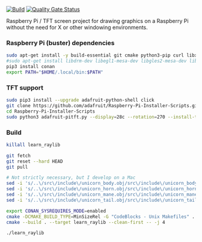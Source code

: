 [![Build](https://github.com/twelvechairssoftware/learn_raylib/actions/workflows/build.yml/badge.svg)](https://github.com/twelvechairssoftware/learn_raylib/actions/workflows/build.yml)
[![Quality Gate Status](https://sonarcloud.io/api/project_badges/measure?project=twelvechairssoftware_learn_raylib&metric=alert_status)](https://sonarcloud.io/dashboard?id=twelvechairssoftware_learn_raylib)

Raspberry Pi / TFT screen project for drawing graphics on a Raspberry Pi without the need for X or other windowing environments.



### Raspberry Pi (buster) dependencies
````bash
sudo apt-get install -y build-essential git cmake python3-pip curl libx11-dev libxcursor-dev libxinerama-dev libxrandr-dev libxi-dev libasound2-dev mesa-common-dev libgl1-mesa-dev
#sudo apt-get install libdrm-dev libegl1-mesa-dev libgles2-mesa-dev libgbm-dev
pip3 install conan
export PATH="$HOME/.local/bin:$PATH"
````

### TFT support
````bash
sudo pip3 install --upgrade adafruit-python-shell click
git clone https://github.com/adafruit/Raspberry-Pi-Installer-Scripts.git
cd Raspberry-Pi-Installer-Scripts
sudo python3 adafruit-pitft.py --display=28c --rotation=270 --install-type=fbcp
````

### Build
````bash
killall learn_raylib

git fetch
git reset --hard HEAD
git pull

# Not strictly necessary, but I develop on a Mac
sed -i 's/..\/src\/include\/unicorn_body.obj/src\/include\/unicorn_body.obj/g' src/main.cpp
sed -i 's/..\/src\/include\/unicorn_horn.obj/src\/include\/unicorn_horn.obj/g' src/main.cpp
sed -i 's/..\/src\/include\/unicorn_mane.obj/src\/include\/unicorn_mane.obj/g' src/main.cpp
sed -i 's/..\/src\/include\/unicorn_tail.obj/src\/include\/unicorn_tail.obj/g' src/main.cpp

export CONAN_SYSREQUIRES_MODE=enabled
cmake -DCMAKE_BUILD_TYPE=MinSizeRel -G "CodeBlocks - Unix Makefiles" .
cmake --build . --target learn_raylib --clean-first -- -j 4

./learn_raylib
````
